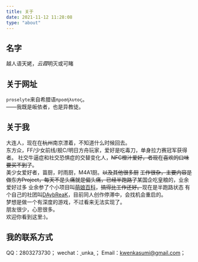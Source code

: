 ```yaml
---
title: 关于
date: 2021-11-12 11:28:08
type: "about"
---
```

## 名字
越人语天姥，*云霞*明灭或可睹

## 关于网址
`proselyte`来自希腊语`προσήλυτος`。    
——我既是皈依者，也是异教徒。

## 关于我
大连人，现在在~~杭州~~南京漂着，不知道什么时候回去。        
东方众，FF/少女前线/舰C/明日方舟玩家，爱好是吃毒刀，单身拉力赛冠军获得者。
社交牛逼症和社交恐惧症的交替变化人，~~NFC橙汁爱好，者现在喜欢的口味要买不到了~~。       
美少女爱好者，苗厨，时雨厨，M4A1厨。~~以及其他很多厨~~
~~工作很杂，主要内容是做东方Project，每天不是头痛就是偏头痛，已经半跑路了~~某国企吃皇粮的，业余爱好过多
业余参了个小项目叫[萌娘百科](https://zh.moegirl.org.cn/)，~~搞得比工作还好。~~现在是半跑路状态
有个自己的社团叫[DAybReaK](https://space.bilibili.com/2069845881)，目前同人创作停滞中，会找机会重启的。      
梦想是做一个有深度的游戏，不过看来无法实现了。      
朋友很少，心思很多。        
欢迎你看到这里:)。

## 我的联系方式
QQ：2803273730；
wechat：<u> </u>unka<u> </u>；
Email：kwenkasumi@gmail.com；